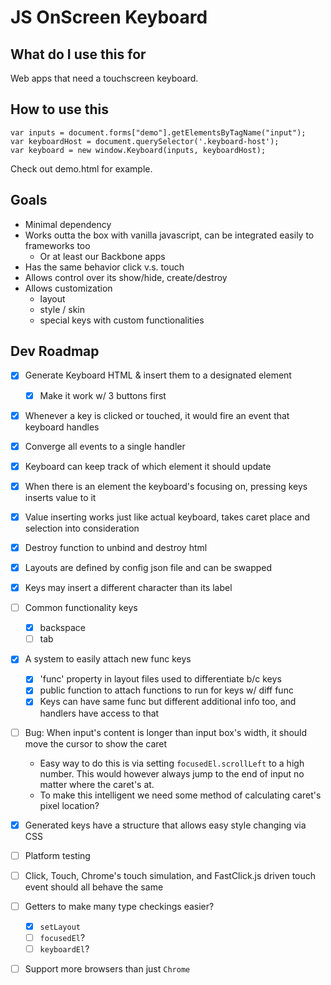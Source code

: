 # JS OnScreen Keyboard

## What do I use this for

Web apps that need a touchscreen keyboard.

## How to use this

```
var inputs = document.forms["demo"].getElementsByTagName("input");
var keyboardHost = document.querySelector('.keyboard-host');
var keyboard = new window.Keyboard(inputs, keyboardHost);
```

Check out demo.html for example.

## Goals

- Minimal dependency
- Works outta the box with vanilla javascript, can be integrated easily to frameworks too
  - Or at least our Backbone apps
- Has the same behavior click v.s. touch
- Allows control over its show/hide, create/destroy
- Allows customization
  - layout
  - style / skin
  - special keys with custom functionalities

## Dev Roadmap

- [x] Generate Keyboard HTML & insert them to a designated element
  - [x] Make it work w/ 3 buttons first
- [x] Whenever a key is clicked or touched, it would fire an event that keyboard handles
- [x] Converge all events to a single handler
- [x] Keyboard can keep track of which element it should update
- [x] When there is an element the keyboard's focusing on, pressing keys inserts value to it
- [x] Value inserting works just like actual keyboard, takes caret place and selection into consideration
- [x] Destroy function to unbind and destroy html
- [x] Layouts are defined by config json file and can be swapped
- [x] Keys may insert a different character than its label
- [ ] Common functionality keys
  - [x] backspace
  - [ ] tab
- [x] A system to easily attach new func keys
  - [x] 'func' property in layout files used to differentiate b/c keys
  - [x] public function to attach functions to run for keys w/ diff func
  - [x] Keys can have same func but different additional info too, and handlers have access to that
- [ ] Bug: When input's content is longer than input box's width, it should move the cursor to show the caret
  - Easy way to do this is via setting `focusedEl.scrollLeft` to a high number. This would however always jump to the end of input no matter where the caret's at.
  - To make this intelligent we need some method of calculating caret's pixel location?

- [x] Generated keys have a structure that allows easy style changing via CSS

- [ ] Platform testing
- [ ] Click, Touch, Chrome's touch simulation, and FastClick.js driven touch event should all behave the same
- [ ] Getters to make many type checkings easier?
  - [x] `setLayout`
  - [ ] `focusedEl`?
  - [ ] `keyboardEl`?
- [ ] Support more browsers than just `Chrome`
